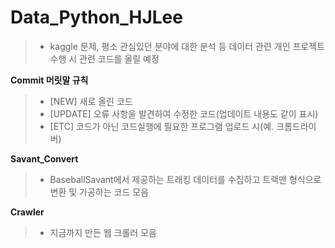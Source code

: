 # Data_Python_HJLee
>- kaggle 문제, 평소 관심있던 분야에 대한 분석 등 데이터 관련 개인 프로젝트 수행 시 관련 코드를 올릴 예정

**Commit 머릿말 규칙**

  >- [NEW] 새로 올린 코드
  >- [UPDATE] 오류 사항을 발견하여 수정한 코드(업데이트 내용도 같이 표시)
  >- [ETC] 코드가 아닌 코드실행에 필요한 프로그램 업로드 시(예. 크롬드라이버)
  
**Savant_Convert**
  >- BaseballSavant에서 제공하는 트래킹 데이터를 수집하고 트랙맨 형식으로 변환 및 가공하는 코드 모음
 
**Crawler**
  >- 지금까지 만든 웹 크롤러 모음
